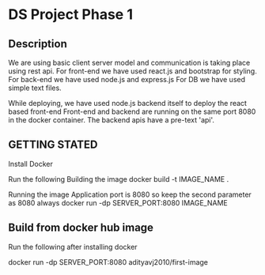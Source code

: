 # DS Project Phase 1
## Description
We are using basic client server model and communication is taking place using rest api. For front-end we have used react.js and bootstrap for styling. For back-end we have used node.js and express.js For DB we have used simple text files.

While deploying, we have used node.js backend itself to deploy the react based front-end
Front-end and backend are running on the same port 8080 in the docker container. The backend apis have a pre-text 'api'.


## GETTING STATED
Install Docker 

Run the following
Building the image 
docker build -t IMAGE_NAME .

Running the image
Application port is 8080 so keep the second parameter as 8080 always
docker run -dp SERVER_PORT:8080 IMAGE_NAME 

## Build from docker hub image

Run the following after installing docker

docker run -dp SERVER_PORT:8080 adityavj2010/first-image 


